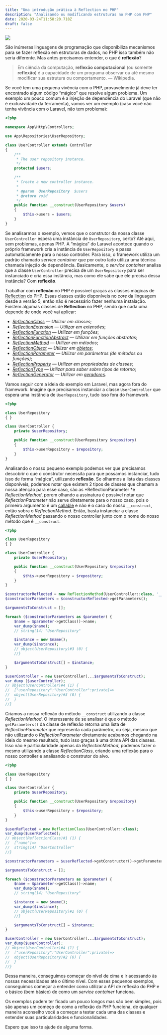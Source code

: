 ```yaml
---
title: "Uma introdução prática à Reflection no PHP"
description: "Analisando ou modificando estruturas no PHP com PHP"
date: 2020-03-24T11:58:20.718Z
draft: false
---
```


![](/uploads/2020/03/24/php-reflection.png)

São inúmeras linguagens de programação que disponibiliza mecanismos para se
fazer reflexão em estruturas de dados, no PHP isso também não seria diferente.
Mas antes precisamos entender, o que é **reflexão**?

> Em ciência da computação, **reflexão computacional** (ou somente **reflexão**) é
> a capacidade de um programa observar ou até mesmo modificar sua estrutura ou
comportamento. — Wikipedia.

Se você tem uma pequena vivência com o PHP, provavelmente já deve ter encontrado
algum código “mágico” que resolve algum problema. Um exemplo um pouco comum é a
injeção de dependência do Laravel (que não é exclusividade da ferramenta), vamos
ver um exemplo (caso você não tenha vivência com o Laravel, não tem problema):

```php
<?php

namespace App\Http\Controllers;

use App\Repositories\UserRepository;

class UserController extends Controller
{
    /**
     * The user repository instance.
     */
    protected $users;

    /**
     * Create a new controller instance.
     *
     * @param  UserRepository  $users
     * @return void
     */
    public function __construct(UserRepository $users)
    {
        $this->users = $users;
    }
}
```

Se analisarmos o exemplo, vemos que o construtor da nossa classe
`UserController` espera uma instância de `UserRepository`, certo? Até aqui, sem
problemas, apenas PHP. A “mágica” do Laravel acontece quando o próprio framework
cria a instância de `UserRepository` e passa automaticamente para o nosso
controller. Para isso, o framework utiliza um padrão chamado *service container*
que por outro lado utiliza uma técnica chamada injeção de dependência.
Basicamente, o *service container* analisa que a classe `UserController` precisa
de um `UserRepository` para ser instanciado e cria essa instância, mas como ele
sabe que ele precisa dessa instância? Com **reflexão**.

Trabalhar com **reflexão** no PHP é possível graças as classes mágicas de
[Reflection](https://www.php.net/manual/pt_BR/book.reflection.php) do PHP. Essas
classes estão disponíveis no *core* da linguagem desde a versão 5, então não é
necessário fazer nenhuma instalação. Existem algumas classes de **Reflection**
no PHP, sendo que cada uma depende de onde você vai aplicar:

* *[ReflectionClass](https://www.php.net/manual/pt_BR/class.reflectionclass.php) — Utilizar em classes*;
* *[ReflectionExtension](https://www.php.net/manual/pt_BR/class.reflectionextension.php) — Utilizar em extensões*;
* *[ReflectionFunction](https://www.php.net/manual/pt_BR/class.reflectionfunction.php) — Utilizar em funções*;
* *[ReflectionFunctionAbstract](https://www.php.net/manual/pt_BR/class.reflectionfunctionabstract.php) — Utilizar em funções abstratas*;
* *[ReflectionMethod](https://www.php.net/manual/pt_BR/class.reflectionmethod.php) — Utilizar em métodos*;
* *[ReflectionObject](https://www.php.net/manual/pt_BR/class.reflectionobject.php) — Utilizar em [objetos](https://www.php.net/manual/pt_BR/language.types.object.php)*;
* *[ReflectionParameter](https://www.php.net/manual/pt_BR/class.reflectionparameter.php) — Utilizar em parâmetros (de métodos ou funções)*;
* *[ReflectionProperty](https://www.php.net/manual/pt_BR/class.reflectionproperty.php) — Utilizar em propriedades de classes*;
* *[ReflectionType](https://www.php.net/manual/pt_BR/class.reflectiontype.php) — Utilizar para saber sobre tipos de retorno*;
* *[ReflectionGenerator](https://www.php.net/manual/pt_BR/class.reflectiongenerator.php) — Utilizar em [geradores](https://www.php.net/manual/pt_BR/class.generator.php)*.

Vamos seguir com a ideia do exemplo em Laravel, mas agora fora do framework.
Imagine que precisamos instanciar a classe `UserController` que espera uma
instância de `UserRepository`, tudo isso fora do framework.

```php
<?php

class UserRepository
{ }

class UserController {
    private $userRepository;

    public function __construct(UserRepository $repository)
    {
        $this->userRepository = $repository;
    }
}
```

Analisando o nosso pequeno exemplo podemos ver que precisamos descobrir o que o
construtor necessita para que possamos instanciar, tudo isso de forma “mágica”,
utilizando **reflexão**. Se olharmos a lista das classes disponíveis, podemos
notar que existem 2 tipos de classes que chamam a nossa atenção para esse caso,
são as *ReflectionParameter *e *ReflectionMethod*, porem olhando a assinatura é
possível notar que *ReflectionParameter* não serve diretamente para o nosso
caso, pois o primeiro argumento é um
[callable](https://www.php.net/manual/pt_BR/language.types.callable.php) e não é
o caso do nosso `__construct`, então sobra o *ReflectionMethod*. Então, basta
instanciar a classe *ReflectionMethod* passando o nosso controller junto com o
nome do nosso método que é `__construct`.

```php
<?php

class UserRepository
{ }

class UserController {
    private $userRepository;

    public function __construct(UserRepository $repository)
    {
        $this->userRepository = $repository;
    }
}

$constructorReflected = new ReflectionMethod(UserController::class, '__construct');
$constructorParameters = $constructorReflected->getParameters();

$argumentsToConstruct = [];

foreach ($constructorParameters as $parameter) {
    $name = $parameter->getClass()->name;
    var_dump($name);
    // string(14) "UserRepository"

    $instance = new $name();
    var_dump($instance);
    // object(UserRepository)#3 (0) {
    //}

    $argumentsToConstruct[] = $instance;
}

$userController = new UserController(...$argumentsToConstruct);
var_dump ($userController);
// object(UserController)#4 (1) {
//  ["userRepository":"UserController":private]=>
//  object(UserRepository)#3 (0) {
//  }
//}
```

Criamos a nossa reflexão do método `__construct` utilizando a classe
*ReflectionMethod*. O interessante de se analisar é que o método
`getParameters()` da classe de reflexão retorna uma lista de
*ReflectionParameter* que representa cada parâmetro, ou seja, mesmo que não
utilizando o *ReflectionParameter* diretamente acabamos chegando na ideia do
mesmo resultado, tudo isso graças à uma ótima API das classes. Isso não é
particularidade apenas da *ReflectionMethod*, podemos fazer o mesmo utilizando a
classe *ReflectionClass*, criando uma reflexão para o nosso controller e
analisando o construtor do alvo.

```php
<?php

class UserRepository
{ }

class UserController {
    private $userRepository;

    public function __construct(UserRepository $repository)
    {
        $this->userRepository = $repository;
    }
}

$userReflected = new ReflectionClass(UserController::class);
var_dump($userReflected);
// object(ReflectionClass)#1 (1) {
//  ["name"]=>
//  string(14) "UserController"
//}

$constructorParameters = $userReflected->getConstructor()->getParameters();

$argumentsToConstruct = [];

foreach ($constructorParameters as $parameter) {
    $name = $parameter->getClass()->name;
    var_dump($name);
    // string(14) "UserRepository"

    $instance = new $name();
    var_dump($instance);
    // object(UserRepository)#2 (0) {
    //}

    $argumentsToConstruct[] = $instance;
}

$userController = new UserController(...$argumentsToConstruct);
var_dump($userController);
// object(UserController)#4 (1) {
//  ["userRepository":"UserController":private]=>
//  object(UserRepository)#2 (0) {
//  }
//}
```

Dessa maneira, conseguimos começar do nível de cima e ir acessando às nossas
necessidades até o último nível. Com esses pequenos exemplos, conseguimos
começar a entender como utilizar a API de reflexão do PHP e o básico (bem
básico) de como um *service container* funciona.

Os exemplos podem ter ficado um pouco longos mas são bem simples, pois são
apenas um começo de como a reflexão do PHP funciona, de qualquer maneira
aconselho você a começar a testar cada uma das classes e entender suas
particularidades e funcionalidades.

Espero que isso te ajude de alguma forma.
